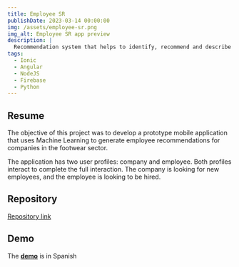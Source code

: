 ```yaml
---
title: Employee SR
publishDate: 2023-03-14 00:00:00
img: /assets/employee-sr.png
img_alt: Employee SR app preview
description: |
  Recommendation system that helps to identify, recommend and describe the contact details of people who work in the footwear sector.
tags:
  - Ionic
  - Angular
  - NodeJS
  - Firebase
  - Python
---
```


## Resume

The objective of this project was to develop a prototype mobile application that uses Machine Learning to generate employee recommendations for companies in the footwear sector.

The application has two user profiles: company and employee. Both profiles interact to complete the full interaction. The company is looking for new employees, and the employee is looking to be hired.

## Repository

<a href="https://github.com/GerArJe/employee-sr-mono-repo">Repository link</a>

## Demo

The <b>[demo](https://drive.google.com/file/d/1tkhLc0RmRojGf1frQbPqASVmwKQDi0IZ/view?usp=sharing)</b> is in Spanish
